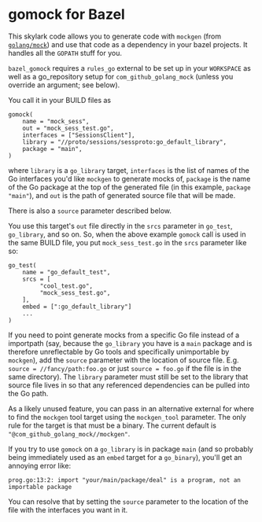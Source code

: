 gomock for Bazel
================

This skylark code allows you to generate code with `mockgen` (from
[`golang/mock`](github.com/golang/mock)) and use that code as a dependency in
your bazel projects. It handles all the `GOPATH` stuff for you.

`bazel_gomock` requires a `rules_go` external to be set up in your `WORKSPACE`
as well as a go_repository setup for `com_github_golang_mock` (unless you
override an argument; see below).

You call it in your BUILD files as

```
gomock(
    name = "mock_sess",
    out = "mock_sess_test.go",
    interfaces = ["SessionsClient"],
    library = "//proto/sessions/sessproto:go_default_library",
    package = "main",
)
```

where `library` is a `go_library` target, `interfaces` is the list of names of
the Go interfaces you'd like `mockgen` to generate mocks of, `package` is the
name of the Go package at the top of the generated file (in this example,
`package "main"`), and `out` is the path of generated source file that will be
made.

There is also a `source` parameter described below.

You use this target's `out` file directly in the `srcs` parameter in `go_test`,
`go_library`, and so on. So, when the above example `gomock` call is used in the
same BUILD file, you put `mock_sess_test.go` in the `srcs` parameter like so:


```
go_test(
    name = "go_default_test",
    srcs = [
         "cool_test.go",
         "mock_sess_test.go",
    ],
    embed = [":go_default_library"]
    ...
)
```

If you need to point generate mocks from a specific Go file instead of a
importpath (say, because the `go_library` you have is a `main` package and is
therefore unreflectable by Go tools and specifically unimportable by `mockgen`),
add the `source` parameter with the location of source file. E.g. `source =
//fancy/path:foo.go` or just `source = foo.go` if the file is in the same
directory). The `library` parameter must still be set to the library that source
file lives in so that any referenced dependencies can be pulled into the Go
path.

As a likely unused feature, you can pass in an alternative
external for where to find the `mockgen` tool target using the `mockgen_tool`
parameter. The only rule for the target is that must be a binary. The current
default is `"@com_github_golang_mock//mockgen"`.

If you try to use `gomock` on a `go_library` is in package `main` (and so
probably being immediately used as an `embed` target for a `go_binary`), you'll
get an annoying error like:

```
prog.go:13:2: import "your/main/package/deal" is a program, not an importable package
```

You can resolve that by setting the `source` parameter to the location of the
file with the interfaces you want in it.
